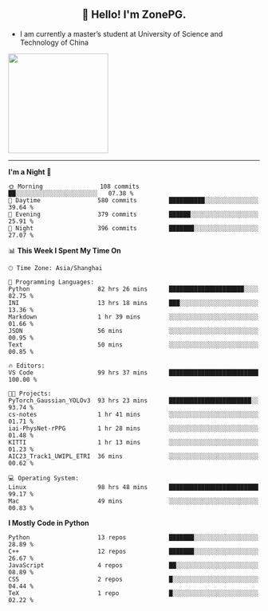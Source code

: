 <h2 align="center">👋 Hello! I'm ZonePG.</h2>

- I am currently a master’s student at University of Science and Technology of China

<img height=200 align="center" src="https://github-readme-stats.vercel.app/api?username=zonepg" />

-------

<!--START_SECTION:waka-->
**I'm a Night 🦉** 

```text
🌞 Morning                108 commits         ██░░░░░░░░░░░░░░░░░░░░░░░   07.38 % 
🌆 Daytime                580 commits         ██████████░░░░░░░░░░░░░░░   39.64 % 
🌃 Evening                379 commits         ██████░░░░░░░░░░░░░░░░░░░   25.91 % 
🌙 Night                  396 commits         ███████░░░░░░░░░░░░░░░░░░   27.07 % 
```


📊 **This Week I Spent My Time On** 

```text
🕑︎ Time Zone: Asia/Shanghai

💬 Programming Languages: 
Python                   82 hrs 26 mins      █████████████████████░░░░   82.75 % 
INI                      13 hrs 18 mins      ███░░░░░░░░░░░░░░░░░░░░░░   13.36 % 
Markdown                 1 hr 39 mins        ░░░░░░░░░░░░░░░░░░░░░░░░░   01.66 % 
JSON                     56 mins             ░░░░░░░░░░░░░░░░░░░░░░░░░   00.95 % 
Text                     50 mins             ░░░░░░░░░░░░░░░░░░░░░░░░░   00.85 % 

🔥 Editors: 
VS Code                  99 hrs 37 mins      █████████████████████████   100.00 % 

🐱‍💻 Projects: 
PyTorch_Gaussian_YOLOv3  93 hrs 23 mins      ███████████████████████░░   93.74 % 
cs-notes                 1 hr 41 mins        ░░░░░░░░░░░░░░░░░░░░░░░░░   01.71 % 
iai-PhysNet-rPPG         1 hr 28 mins        ░░░░░░░░░░░░░░░░░░░░░░░░░   01.48 % 
KITTI                    1 hr 13 mins        ░░░░░░░░░░░░░░░░░░░░░░░░░   01.23 % 
AIC23_Track1_UWIPL_ETRI  36 mins             ░░░░░░░░░░░░░░░░░░░░░░░░░   00.62 % 

💻 Operating System: 
Linux                    98 hrs 48 mins      █████████████████████████   99.17 % 
Mac                      49 mins             ░░░░░░░░░░░░░░░░░░░░░░░░░   00.83 % 
```

**I Mostly Code in Python** 

```text
Python                   13 repos            ███████░░░░░░░░░░░░░░░░░░   28.89 % 
C++                      12 repos            ███████░░░░░░░░░░░░░░░░░░   26.67 % 
JavaScript               4 repos             ██░░░░░░░░░░░░░░░░░░░░░░░   08.89 % 
CSS                      2 repos             █░░░░░░░░░░░░░░░░░░░░░░░░   04.44 % 
TeX                      1 repo              █░░░░░░░░░░░░░░░░░░░░░░░░   02.22 % 
```




<!--END_SECTION:waka-->
